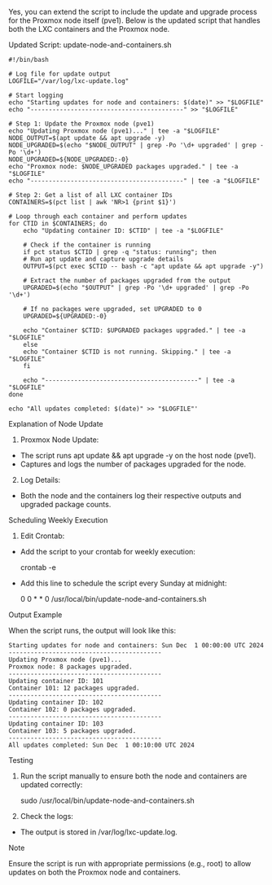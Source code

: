Yes, you can extend the script to include the update and upgrade process for the Proxmox node itself (pve1). Below is the updated script that handles both the LXC containers and the Proxmox node.

Updated Script: update-node-and-containers.sh

	#!/bin/bash
	
	# Log file for update output
	LOGFILE="/var/log/lxc-update.log"
	
	# Start logging
	echo "Starting updates for node and containers: $(date)" >> "$LOGFILE"
	echo "------------------------------------------" >> "$LOGFILE"
	
	# Step 1: Update the Proxmox node (pve1)
	echo "Updating Proxmox node (pve1)..." | tee -a "$LOGFILE"
	NODE_OUTPUT=$(apt update && apt upgrade -y)
	NODE_UPGRADED=$(echo "$NODE_OUTPUT" | grep -Po '\d+ upgraded' | grep -Po '\d+')
	NODE_UPGRADED=${NODE_UPGRADED:-0}
	echo "Proxmox node: $NODE_UPGRADED packages upgraded." | tee -a "$LOGFILE"
	echo "------------------------------------------" | tee -a "$LOGFILE"
	
	# Step 2: Get a list of all LXC container IDs
	CONTAINERS=$(pct list | awk 'NR>1 {print $1}')
	
	# Loop through each container and perform updates
	for CTID in $CONTAINERS; do
    	echo "Updating container ID: $CTID" | tee -a "$LOGFILE"
    	
    	# Check if the container is running
    	if pct status $CTID | grep -q "status: running"; then
        # Run apt update and capture upgrade details
        OUTPUT=$(pct exec $CTID -- bash -c "apt update && apt upgrade -y")
        
        # Extract the number of packages upgraded from the output
        UPGRADED=$(echo "$OUTPUT" | grep -Po '\d+ upgraded' | grep -Po '\d+')
        
        # If no packages were upgraded, set UPGRADED to 0
        UPGRADED=${UPGRADED:-0}
        
        echo "Container $CTID: $UPGRADED packages upgraded." | tee -a "$LOGFILE"
    	else
        echo "Container $CTID is not running. Skipping." | tee -a "$LOGFILE"
    	fi
    	
    	echo "------------------------------------------" | tee -a "$LOGFILE"
	done
	
	echo "All updates completed: $(date)" >> "$LOGFILE"'

Explanation of Node Update

1. Proxmox Node Update:
- The script runs apt update && apt upgrade -y on the host node (pve1).
- Captures and logs the number of packages upgraded for the node.
2. Log Details:
- Both the node and the containers log their respective outputs and upgraded package counts.

Scheduling Weekly Execution

1. Edit Crontab:
- Add the script to your crontab for weekly execution:

	crontab -e

- Add this line to schedule the script every Sunday at midnight:

	0 0 * * 0 /usr/local/bin/update-node-and-containers.sh



Output Example

When the script runs, the output will look like this:

	Starting updates for node and containers: Sun Dec  1 00:00:00 UTC 2024
	------------------------------------------
	Updating Proxmox node (pve1)...
	Proxmox node: 8 packages upgraded.
	------------------------------------------
	Updating container ID: 101
	Container 101: 12 packages upgraded.
	------------------------------------------
	Updating container ID: 102
	Container 102: 0 packages upgraded.
	------------------------------------------
	Updating container ID: 103
	Container 103: 5 packages upgraded.
	------------------------------------------
	All updates completed: Sun Dec  1 00:10:00 UTC 2024

Testing

1. Run the script manually to ensure both the node and containers are updated correctly:

	sudo /usr/local/bin/update-node-and-containers.sh


2. Check the logs:
- The output is stored in /var/log/lxc-update.log.

Note

Ensure the script is run with appropriate permissions (e.g., root) to allow updates on both the Proxmox node and containers.
